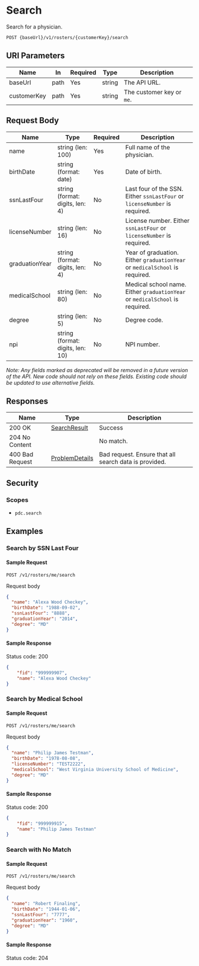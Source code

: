 # Search

Search for a physician.

```HTTP
POST {baseUrl}/v1/rosters/{customerKey}/search
```

## URI Parameters

| Name | In | Required | Type | Description |
| - | - | - | - | - |
| baseUrl | path | Yes | string | The API URL. |
| customerKey | path | Yes | string | The customer key or `me`. |

## Request Body

| Name | Type | Required | Description |
| - | - | - | - |
| name | string (len: 100) | Yes | Full name of the physician. |
| birthDate | string (format: date) | Yes | Date of birth. |
| ssnLastFour | string (format: digits, len: 4) | No | Last four of the SSN. Either `ssnLastFour` or `licenseNumber` is required. |
| licenseNumber | string (len: 16) | No | License number. Either `ssnLastFour` or `licenseNumber` is required. |
| graduationYear | string (format: digits, len: 4) | No | Year of graduation. Either `graduationYear` or `medicalSchool` is required. |
| medicalSchool | string (len: 80) | No | Medical school name. Either `graduationYear` or `medicalSchool` is required. |
| degree | string (len: 5) | No | Degree code. |
| npi | string (format: digits, len: 10) | No | NPI number. |

*Note: Any fields marked as deprecated will be removed in a future version of the API. New code should not rely on these fields. Existing code should be updated to use alternative fields.*

## Responses

| Name | Type | Description |
| - | - | - |
| 200 OK | [SearchResult](../definitions/search-result.md) | Success |
| 204 No Content | | No match. |
| 400 Bad Request | [ProblemDetails](../definitions/problem-details.md) | Bad request. Ensure that all search data is provided. |

## Security

### Scopes

- `pdc.search`

## Examples

### Search by SSN Last Four

#### Sample Request

```HTTP
POST /v1/rosters/me/search
```

Request body

```json
{
  "name": "Alexa Wood Checkey",
  "birthDate": "1988-09-02",
  "ssnLastFour": "8888",
  "graduationYear": "2014",
  "degree": "MD"
}
```

#### Sample Response

Status code: 200

```json
{
    "fid": "999999907",
    "name": "Alexa Wood Checkey"
}
```

### Search by Medical School

#### Sample Request

```HTTP
POST /v1/rosters/me/search
```

Request body

```json
{
  "name": "Philip James Testman",
  "birthDate": "1978-08-08",
  "licenseNumber": "TEST2222",
  "medicalSchool": "West Virginia University School of Medicine",
  "degree": "MD"
}
```

#### Sample Response

Status code: 200

```json
{
    "fid": "999999915",
    "name": "Philip James Testman"
}
```

### Search with No Match

#### Sample Request

```HTTP
POST /v1/rosters/me/search
```

Request body

```json
{
  "name": "Robert Finaling",
  "birthDate": "1944-01-06",
  "ssnLastFour": "7777",
  "graduationYear": "1960",
  "degree": "MD"
}
```

#### Sample Response

Status code: 204
